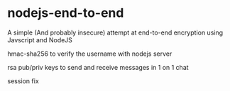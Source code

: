 # nodejs-end-to-end
A simple (And probably insecure) attempt at end-to-end encryption using Javscript and NodeJS


hmac-sha256 to verify the username with nodejs server

rsa pub/priv keys to send and receive messages in 1 on 1 chat

session fix